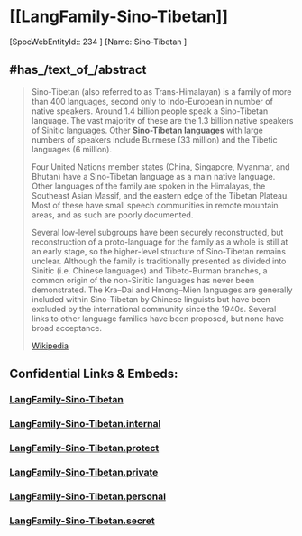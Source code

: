 ﻿---
type: LangFamily
tags:
- Lang_Family
aliases:
- "Sino-Tibetan languages"
has_id_wikidata: Q45961
subclass_of:
- '[[_Standards/WikiData/WD~Dené–Caucasian,507968]]'
- '[[_Standards/WikiData/WD~Sino-Austronesian,7524744]]'
- '[[_Standards/WikiData/WD~Sino-Tibetan-Indo-European,97690709]]'
- "[[_Standards/WikiData/WD~Asian languages,98791755]]"
topic_s_main_template:
- '[[_Standards/WikiData/WD~Q10500323,10500323]]'
- "[[_Standards/WikiData/WD~Template_Sino-Tibetan branches,22768844]]"
Commons_category: "Sino-Tibetan languages"
Krugosvet_article: gumanitarnye_nauki/lingvistika/SINO-TIBETSKIE_YAZIKI.html
Glottolog_code: sino1245
WALS_family_code: sinotibetan
GOST_7_75_97_code: "сит 601"
Stack_Exchange_tag: "https://languages.stackexchange.com/tags/sino-tibetan"
Linguist_List_code: sitb
distribution_map: "http://commons.wikimedia.org/wiki/Special:FilePath/Sino-Tibetan%20Languages%20Map.png"
Libris_URI: b8nqtnkv5g43wf8
instance_of: "[[_Standards/WikiData/WD~language family,25295]]"
number_of_speakers_writers_or_signers: 1200000000
ISO_639_5_code: sit
IETF_language_tag: sit
ISO_639_2_code: sit
ISO_639_6_code: snot
---

# [[LangFamily-Sino-Tibetan]] 

[SpocWebEntityId:: 234 ]
[Name::Sino-Tibetan ]


## #has_/text_of_/abstract 

> Sino-Tibetan (also referred to as Trans-Himalayan) is a family of more than 400 languages, 
> second only to Indo-European in number of native speakers. 
> Around 1.4 billion people speak a Sino-Tibetan language. 
> The vast majority of these are the 1.3 billion native speakers of Sinitic languages. 
> Other **Sino-Tibetan languages** with large numbers of speakers include Burmese (33 million) 
> and the Tibetic languages (6 million). 
> 
> Four United Nations member states (China, Singapore, Myanmar, and Bhutan) 
> have a Sino-Tibetan language as a main native language. 
> Other languages of the family are spoken in the Himalayas, the Southeast Asian Massif, 
> and the eastern edge of the Tibetan Plateau. 
> Most of these have small speech communities in remote mountain areas, 
> and as such are poorly documented.
>
> Several low-level subgroups have been securely reconstructed, but reconstruction of a proto-language for the family as a whole is still at an early stage, so the higher-level structure of Sino-Tibetan remains unclear. Although the family is traditionally presented as divided into Sinitic (i.e. Chinese languages) and Tibeto-Burman branches, a common origin of the non-Sinitic languages has never been demonstrated. The Kra–Dai and Hmong–Mien languages are generally included within Sino-Tibetan by Chinese linguists but have been excluded by the international community since the 1940s. Several links to other language families have been proposed, but none have broad acceptance.
>
> [Wikipedia](https://en.wikipedia.org/wiki/Sino-Tibetan%20languages)

## Confidential Links & Embeds: 

### [LangFamily-Sino-Tibetan](/_public/Language/Lang~Family/LangFamily-Sino-Tibetan.md) 

### [LangFamily-Sino-Tibetan.internal](/_internal/Language/Lang~Family/LangFamily-Sino-Tibetan.internal.md) 

### [LangFamily-Sino-Tibetan.protect](/_protect/Language/Lang~Family/LangFamily-Sino-Tibetan.protect.md) 

### [LangFamily-Sino-Tibetan.private](/_private/Language/Lang~Family/LangFamily-Sino-Tibetan.private.md) 

### [LangFamily-Sino-Tibetan.personal](/_personal/Language/Lang~Family/LangFamily-Sino-Tibetan.personal.md) 

### [LangFamily-Sino-Tibetan.secret](/_secret/Language/Lang~Family/LangFamily-Sino-Tibetan.secret.md) 

